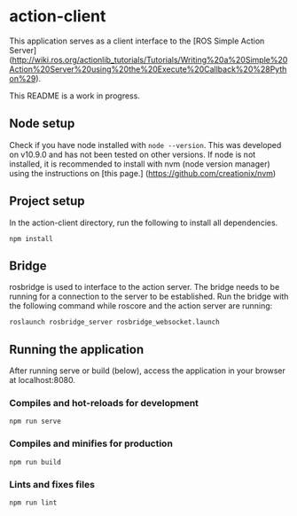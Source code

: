 # action-client
This application serves as a client interface to the [ROS Simple Action Server] (http://wiki.ros.org/actionlib_tutorials/Tutorials/Writing%20a%20Simple%20Action%20Server%20using%20the%20Execute%20Callback%20%28Python%29).

This README is a work in progress.

## Node setup
Check if you have node installed with `node --version`. This was developed on v10.9.0 and has not been tested on other versions. If node is not installed, it is recommended to install with nvm (node version manager) using the instructions on [this page.] (https://github.com/creationix/nvm)

## Project setup
In the action-client directory, run the following to install all dependencies.
```
npm install
```

## Bridge
rosbridge is used to interface to the action server. The bridge needs to be running for a connection to the server to be established. Run the bridge with the following command while roscore and the action server are running:
```
roslaunch rosbridge_server rosbridge_websocket.launch
```

## Running the application
After running serve or build (below), access the application in your browser at localhost:8080.

### Compiles and hot-reloads for development
```
npm run serve
```

### Compiles and minifies for production
```
npm run build
```

### Lints and fixes files
```
npm run lint
```
